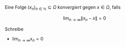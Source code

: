 Eine Folge $(x_n)_{n \in \mathbb{N}} \subseteq \Omega$ *konvergiert* gegen $x \in \Omega$, falls

$$
	\lim_{n \to \infty} \| x_n - x \| = 0
$$

Schreibe
- $\lim_{n \to \infty} x_n = 0$
